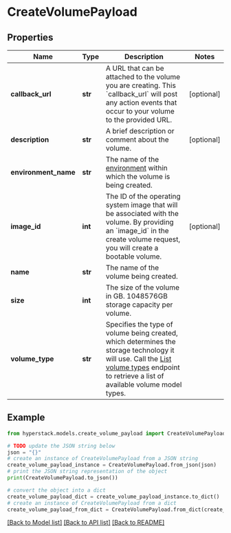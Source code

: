 # CreateVolumePayload


## Properties

Name | Type | Description | Notes
------------ | ------------- | ------------- | -------------
**callback_url** | **str** | A URL that can be attached to the volume you are creating. This &#x60;callback_url&#x60; will post any action events that occur to your volume to the provided URL. | [optional] 
**description** | **str** | A brief description or comment about the volume. | [optional] 
**environment_name** | **str** | The name of the [environment](https://docs.hyperstack.cloud/docs/api-reference/core-resources/environments/) within which the volume is being created. | 
**image_id** | **int** | The ID of the operating system image that will be associated with the volume. By providing an &#x60;image_id&#x60; in the create volume request, you will create a bootable volume. | [optional] 
**name** | **str** | The name of the volume being created. | 
**size** | **int** | The size of the volume in GB. 1048576GB storage capacity per volume. | 
**volume_type** | **str** | Specifies the type of volume being created, which determines the storage technology it will use. Call the [List volume types](https://infrahub-api-doc.nexgencloud.com/#get-/core/volumes) endpoint to retrieve a list of available volume model types. | 

## Example

```python
from hyperstack.models.create_volume_payload import CreateVolumePayload

# TODO update the JSON string below
json = "{}"
# create an instance of CreateVolumePayload from a JSON string
create_volume_payload_instance = CreateVolumePayload.from_json(json)
# print the JSON string representation of the object
print(CreateVolumePayload.to_json())

# convert the object into a dict
create_volume_payload_dict = create_volume_payload_instance.to_dict()
# create an instance of CreateVolumePayload from a dict
create_volume_payload_from_dict = CreateVolumePayload.from_dict(create_volume_payload_dict)
```
[[Back to Model list]](../README.md#documentation-for-models) [[Back to API list]](../README.md#documentation-for-api-endpoints) [[Back to README]](../README.md)


